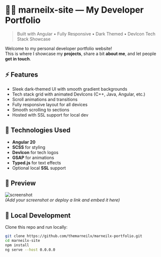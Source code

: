 # 🧑‍💻 marneilx-site — My Developer Portfolio

> Built with Angular • Fully Responsive • Dark Themed • DevIcon Tech Stack Showcase

Welcome to my personal developer portfolio website!  
This is where I showcase my **projects**, share a bit **about me**, and let people **get in touch**.

## ⚡ Features

- Sleek dark-themed UI with smooth gradient backgrounds
- Tech stack grid with animated DevIcons (C++, Java, Angular, etc.)
- Scroll animations and transitions
- Fully responsive layout for all devices
- Smooth scrolling to sections
- Hosted with SSL support for local dev

## 🧠 Technologies Used

- **Angular 20**
- **SCSS** for styling
- **DevIcon** for tech logos
- **GSAP** for animations
- **Typed.js** for text effects
- Optional local **SSL** support

## 📸 Preview

![screenshot](assets/preview.png)  
_(Add your screenshot or deploy a link and embed it here)_

## 🚀 Local Development

Clone this repo and run locally:

```bash
git clone https://github.com/themarneilx/marneilx-portfolio.git
cd marneilx-site
npm install
ng serve --host 0.0.0.0
